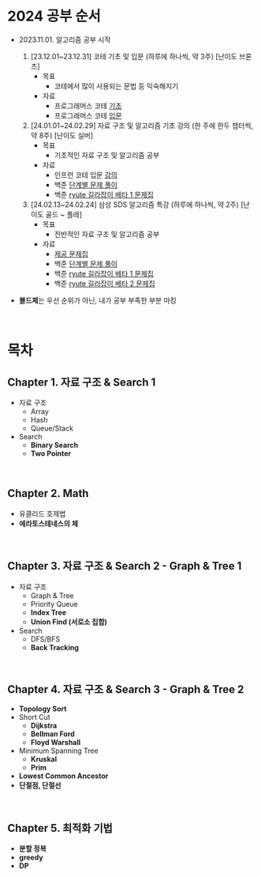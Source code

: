 # 2024 공부 순서 

- 2023.11.01. 알고리즘 공부 시작 
  1. [23.12.01~23.12.31] 코테 기초 및 입문 (하루에 하나씩, 약 3주) [난이도 브론즈]
      - 목표
        - 코테에서 많이 사용되는 문법 등 익숙해지기 
      - 자료 
        - 프로그래머스 코테 [기초](https://school.programmers.co.kr/learn/challenges/training?order=acceptance_desc) 
        - 프로그래머스 코테 [입문](https://school.programmers.co.kr/learn/challenges/beginner?order=acceptance_desc) 
  3. [24.01.01~24.02.29] 자료 구조 및 알고리즘 기초 강의 (한 주에 한두 챕터씩, 약 8주) [난이도 실버]
      - 목표
        - 기초적인 자료 구조 및 알고리즘 공부 
      - 자료 
        - 인프런 코테 입문 [강의](https://www.inflearn.com/course/%EC%BD%94%EB%94%A9%ED%85%8C%EC%8A%A4%ED%8A%B8-%EC%9E%85%EB%AC%B8-%ED%8C%8C%EC%9D%B4%EC%8D%AC) 
        - 백준 [단계별 문제 풀이](https://www.acmicpc.net/step)
        - 백준 [ryute 길라잡이 베타 1 문제집](https://www.acmicpc.net/workbook/view/2418)
  5. [24.02.13~24.02.24] 삼성 SDS 알고리즘 특강 (하루에 하나씩, 약 2주) [난이도 골드 ~ 플레]
      - 목표
        - 전반적인 자료 구조 및 알고리즘 공부 
      - 자료 
        - [제공 문제집](https://www.acmicpc.net/group/11501)
        - 백준 [단계별 문제 풀이](https://www.acmicpc.net/step)
        - 백준 [ryute 길라잡이 베타 1 문제집](https://www.acmicpc.net/workbook/view/2418)
        - 백준 [ryute 길라잡이 베타 2 문제집](https://www.acmicpc.net/workbook/view/2419)


- **볼드체**는 우선 순위가 아닌, 내가 공부 부족한 부분 마킹 

<br>

# 목차 
## Chapter 1. 자료 구조 & Search 1

- 자료 구조
  - Array
  - Hash
  - Queue/Stack
- Search
  - **Binary Search**
  - **Two Pointer**

<br>

## Chapter 2. Math 
- 유클리드 호제법
- **에라토스테네스의 체**

<br>

## Chapter 3. 자료 구조 & Search 2 - Graph & Tree 1
- 자료 구조
  - Graph & Tree
  - Priority Queue
  - **Index Tree**
  - **Union Find (서로소 집합)**
- Search
  - DFS/BFS
  - **Back Tracking**

<br>

## Chapter 4. 자료 구조 & Search 3 - Graph & Tree 2
- **Topology Sort**
- Short Cut
  - **Dijkstra**
  - **Bellman Ford**
  - **Floyd Warshall**
- Minimum Spanning Tree
  - **Kruskal**
  - **Prim**
- **Lowest Common Ancestor**
- **단절점, 단절선**

<br>

## Chapter 5. 최적화 기법 
- **분할 정복**
- **greedy**
- **DP** 
  
<br>
